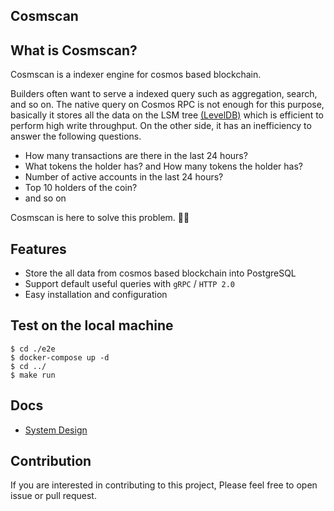 ## Cosmscan
## What is Cosmscan?
Cosmscan is a indexer engine for cosmos based blockchain.

Builders often want to serve a indexed query such as aggregation, search, and so on.
The native query on Cosmos RPC is not enough for this purpose, basically it stores all the data on the LSM tree [(LevelDB)](https://github.com/google/leveldb) which is efficient to perform high write throughput.
On the other side, it has an inefficiency to answer the following questions.
- How many transactions are there in the last 24 hours?
- What tokens the holder has? and How many tokens the holder has?
- Number of active accounts in the last 24 hours?
- Top 10 holders of the coin?
- and so on

Cosmscan is here to solve this problem. 🚀🚀

## Features
- Store the all data from cosmos based blockchain into PostgreSQL
- Support default useful queries with `gRPC` / `HTTP 2.0`
- Easy installation and configuration

## Test on the local machine
```shell
$ cd ./e2e
$ docker-compose up -d 
$ cd ../ 
$ make run
```

## Docs
- [System Design](./docs/design.md)

## Contribution
If you are interested in contributing to this project,
Please feel free to open issue or pull request.

